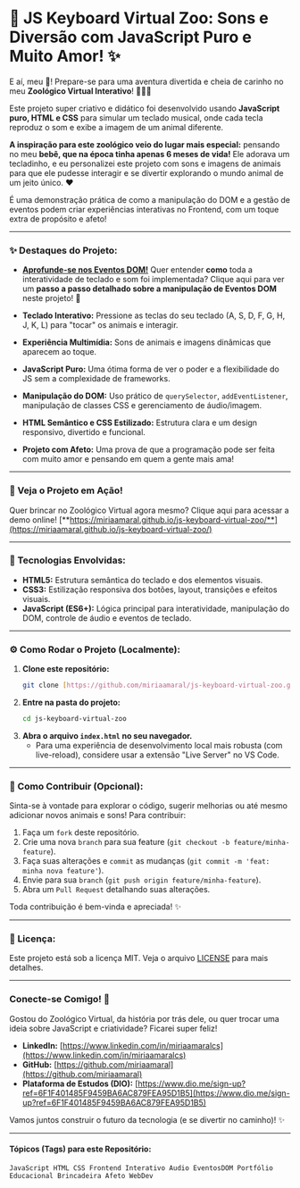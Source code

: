 # 🎹 JS Keyboard Virtual Zoo: Sons e Diversão com JavaScript Puro e Muito Amor! ✨


E aí, meu 🐙! Prepare-se para uma aventura divertida e cheia de carinho no meu **Zoológico Virtual Interativo**! 🦁🐘🐒

Este projeto super criativo e didático foi desenvolvido usando **JavaScript puro, HTML e CSS** para simular um teclado musical, onde cada tecla reproduz o som e exibe a imagem de um animal diferente.

**A inspiração para este zoológico veio do lugar mais especial:** pensando no meu **bebê, que na época tinha apenas 6 meses de vida!** Ele adorava um tecladinho, e eu personalizei este projeto com sons e imagens de animais para que ele pudesse interagir e se divertir explorando o mundo animal de um jeito único. ❤️

É uma demonstração prática de como a manipulação do DOM e a gestão de eventos podem criar experiências interativas no Frontend, com um toque extra de propósito e afeto!

---

### **✨ Destaques do Projeto:**

* **[Aprofunde-se nos Eventos DOM!](docs/entendendo-eventos-dom.md)** Quer entender **como** toda a interatividade de teclado e som foi implementada? Clique aqui para ver um **passo a passo detalhado sobre a manipulação de Eventos DOM** neste projeto! 🧠

* **Teclado Interativo:** Pressione as teclas do seu teclado (A, S, D, F, G, H, J, K, L) para "tocar" os animais e interagir.
* **Experiência Multimídia:** Sons de animais e imagens dinâmicas que aparecem ao toque.
* **JavaScript Puro:** Uma ótima forma de ver o poder e a flexibilidade do JS sem a complexidade de frameworks.
* **Manipulação do DOM:** Uso prático de `querySelector`, `addEventListener`, manipulação de classes CSS e gerenciamento de áudio/imagem.
* **HTML Semântico e CSS Estilizado:** Estrutura clara e um design responsivo, divertido e funcional.
* **Projeto com Afeto:** Uma prova de que a programação pode ser feita com muito amor e pensando em quem a gente mais ama!

---

### **🎥 Veja o Projeto em Ação!**

Quer brincar no Zoológico Virtual agora mesmo? Clique aqui para acessar a demo online!
[**https://miriaamaral.github.io/js-keyboard-virtual-zoo/**](https://miriaamaral.github.io/js-keyboard-virtual-zoo/)

---

### **🚀 Tecnologias Envolvidas:**

* **HTML5:** Estrutura semântica do teclado e dos elementos visuais.
* **CSS3:** Estilização responsiva dos botões, layout, transições e efeitos visuais.
* **JavaScript (ES6+):** Lógica principal para interatividade, manipulação do DOM, controle de áudio e eventos de teclado.

---

### **⚙️ Como Rodar o Projeto (Localmente):**

1.  **Clone este repositório:**
    ```bash
    git clone [https://github.com/miriaamaral/js-keyboard-virtual-zoo.git](https://github.com/miriaamaral/js-keyboard-virtual-zoo.git)
    ```
2.  **Entre na pasta do projeto:**
    ```bash
    cd js-keyboard-virtual-zoo
    ```
3.  **Abra o arquivo `index.html` no seu navegador.**
    * Para uma experiência de desenvolvimento local mais robusta (com live-reload), considere usar a extensão "Live Server" no VS Code.

---

### **🤝 Como Contribuir (Opcional):**

Sinta-se à vontade para explorar o código, sugerir melhorias ou até mesmo adicionar novos animais e sons! Para contribuir:

1.  Faça um `fork` deste repositório.
2.  Crie uma nova `branch` para sua feature (`git checkout -b feature/minha-feature`).
3.  Faça suas alterações e `commit` as mudanças (`git commit -m 'feat: minha nova feature'`).
4.  Envie para sua `branch` (`git push origin feature/minha-feature`).
5.  Abra um `Pull Request` detalhando suas alterações.

Toda contribuição é bem-vinda e apreciada! ✨

---

### **📝 Licença:**

Este projeto está sob a licença MIT. Veja o arquivo [LICENSE](LICENSE) para mais detalhes.

---

### **Conecte-se Comigo! 👋**

Gostou do Zoológico Virtual, da história por trás dele, ou quer trocar uma ideia sobre JavaScript e criatividade? Ficarei super feliz!

* **LinkedIn:** [https://www.linkedin.com/in/miriaamaralcs](https://www.linkedin.com/in/miriaamaralcs)
* **GitHub:** [https://github.com/miriaamaral](https://github.com/miriaamaral)
* **Plataforma de Estudos (DIO):** [https://www.dio.me/sign-up?ref=6F1F401485F9459BA6AC879FEA95D1B5](https://www.dio.me/sign-up?ref=6F1F401485F9459BA6AC879FEA95D1B5)

Vamos juntos construir o futuro da tecnologia (e se divertir no caminho)! ✨

---

#### **Tópicos (Tags) para este Repositório:**

`JavaScript HTML CSS Frontend Interativo Audio EventosDOM Portfólio Educacional Brincadeira Afeto WebDev`